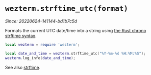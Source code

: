 # `wezterm.strftime_utc(format)`

*Since: 20220624-141144-bd1b7c5d*

Formats the current UTC date/time into a string using [the Rust chrono
strftime syntax](https://docs.rs/chrono/0.4.19/chrono/format/strftime/index.html).

```lua
local wezterm = require 'wezterm';

local date_and_time = wezterm.strftime_utc("%Y-%m-%d %H:%M:%S");
wezterm.log_info(date_and_time);
```

See also [strftime](strftime.md).
